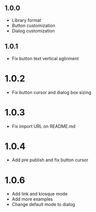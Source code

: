 ## 1.0.0

- Library format
- Button customization
- Dialog customization

## 1.0.1

- Fix button text vertical aglinment

# 1.0.2

- Fix button cursor and dialog box sizing

# 1.0.3

- Fix import URL on README.md

# 1.0.4

- Add pre publish and fix button cursor

# 1.0.6

- Add link and kiosque mode
- Add more examples
- Change default mode to dialog